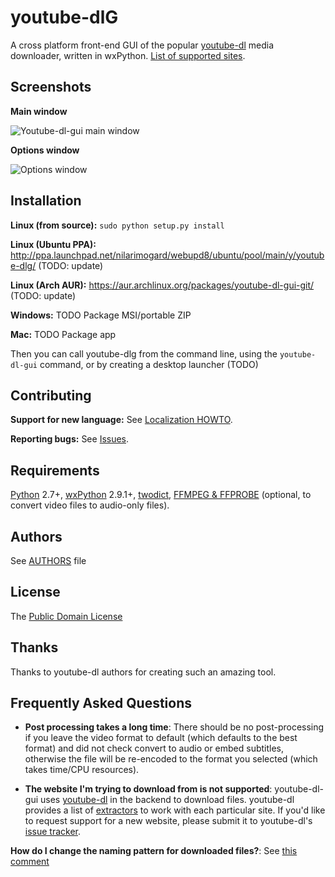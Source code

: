 # youtube-dlG

A cross platform front-end GUI of the popular [youtube-dl](http://rg3.github.io/youtube-dl/) media downloader, written in wxPython. [List of supported sites](https://rg3.github.io/youtube-dl/supportedsites.html).

## Screenshots

**Main window**

![Youtube-dl-gui main window](http://i.imgur.com/I4oXPWs.png)

**Options window**

![Options window](http://i.imgur.com/eShdoLD.png)

## Installation

**Linux (from source):** `sudo python setup.py install`

**Linux (Ubuntu PPA):** http://ppa.launchpad.net/nilarimogard/webupd8/ubuntu/pool/main/y/youtube-dlg/ (TODO: update)

**Linux (Arch AUR):** https://aur.archlinux.org/packages/youtube-dl-gui-git/ (TODO: update)

**Windows:** TODO Package MSI/portable ZIP

**Mac:** TODO Package app

Then you can call youtube-dlg from the command line, using the `youtube-dl-gui` command, or by creating a desktop launcher (TODO)

## Contributing

**Support for new language:** See [Localization HOWTO](locale_build/HOWTO.md).

**Reporting bugs:** See [Issues](https://github.com/MrS0m30n3/youtube-dl-gui/issues).


## Requirements
[Python](http://www.python.org) 2.7+, [wxPython](http://wxpython.org) 2.9.1+, [twodict](https://pypi.python.org/pypi/twodict/1.2), [FFMPEG & FFPROBE](http://www.ffmpeg.org) (optional, to convert video files to audio-only files).

## Authors

See [AUTHORS](AUTHORS) file
      
## License

The [Public Domain License](LICENSE)

## Thanks

Thanks to youtube-dl authors for creating such an amazing tool.

## Frequently Asked Questions

 * **Post processing takes a long time**: There should be no post-processing if you leave the video format to default (which defaults to the best format) and did not check convert to audio or embed subtitles, otherwise the file will be re-encoded to the format you selected (which takes time/CPU resources).
 
 * **The website I'm trying to download from is not supported**: youtube-dl-gui uses [youtube-dl](https://github.com/rg3/youtube-dl) in the backend to download files. youtube-dl provides a list of [extractors](https://github.com/rg3/youtube-dl/tree/master/youtube_dl/extractor) to work with each particular site. If you'd like to request support for a new website, please submit it to youtube-dl's [issue tracker](https://github.com/rg3/youtube-dl/issues).
 
 **How do I change the naming pattern for downloaded files?**: See [this comment](https://github.com/MrS0m30n3/youtube-dl-gui/issues/144#issuecomment-263195019)
